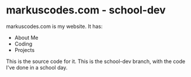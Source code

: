 # markuscodes.com - school-dev

markuscodes.com is my website. It has:
- About Me
- Coding
- Projects

This is the source code for it. This is the school-dev branch, with the code I've done in a school day.
